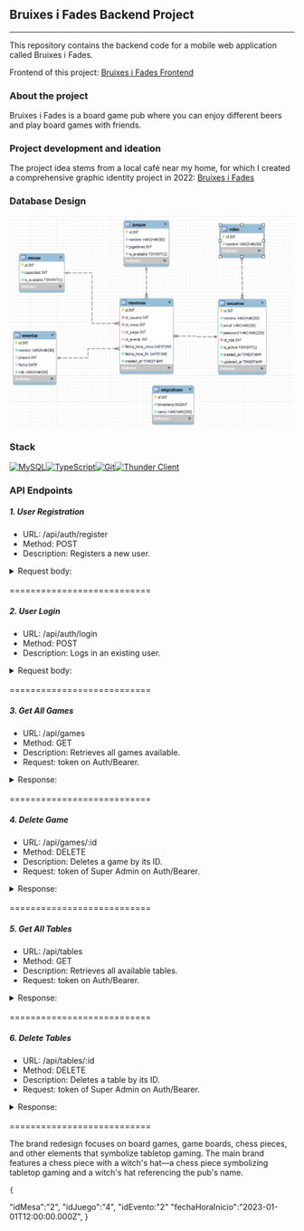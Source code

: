 
## Bruixes i Fades Backend Project 
__________________________

This repository contains the backend code for a mobile web application called Bruixes i Fades.

Frontend of this project: [Bruixes i Fades Frontend](https://github.com/marinaescriva/Bruixes_Frontend)


### About the project


Bruixes i Fades is a board game pub where you can enjoy different beers and play board games with friends.

### Project development and ideation

The project idea stems from a local café near my home, for which I created a comprehensive graphic identity project in 2022: [Bruixes i Fades](https://marinaescrivasalvador.myportfolio.com/bruixes-fades)


### Database Design

![Database](src/img/DBdesign.png)

### Stack

[![MySQL](https://img.shields.io/badge/MySQL-4479A1?style=for-the-badge&logo=mysql&logoColor=white)](https://www.mysql.com/)[![TypeScript](https://img.shields.io/badge/TypeScript-3178C6?style=for-the-badge&logo=typescript&logoColor=white)](https://www.typescriptlang.org/)[![Git](https://img.shields.io/badge/Git-F05032?style=for-the-badge&logo=git&logoColor=white)](https://git-scm.com/)[![Thunder Client](https://img.shields.io/badge/Thunder_Client-404EED?style=for-the-badge&logo=thunderbird&logoColor=white)](https://www.thunderclient.io/)


### API Endpoints

##### 1. User Registration
- URL: /api/auth/register
- Method: POST
- Description: Registers a new user.
<details>
  <summary>Request body:</summary>

  ```json
  {
    "username": "Ana",
    "email": "ana@gmail.com",
    "password": "224466"
  }
  ```
</details>
</br>
===========================
</br>

##### 2. User Login
- URL: /api/auth/login
- Method: POST
- Description: Logs in an existing user.

<details>
  <summary>Request body:</summary>

 ```json
{
  "email": "ana@gmail.com",
  "password": "224466"
}
```
</details>
</br>
===========================
</br>

##### 3. Get All Games
- URL: /api/games
- Method: GET
- Description: Retrieves all games available.
- Request: token on Auth/Bearer.
<details>
  <summary>Response:</summary>

  ```json
  {
    "success": true,
    "data": [
      {
        "id": 1,
        "nombre": "Catan",
        "jugadores": 4,
        "isAvailable": true
      },
      {
        "id": 2,
        "nombre": "Ticket to Ride",
        "jugadores": 5,
        "isAvailable": true
      },
      {
        "id": 3,
        "nombre": "Pandemic",
        "jugadores": 4,
        "isAvailable": false
      }
    ]
  }
   ```
   </details>

   </br>
===========================
</br>

  ##### 4. Delete Game
  
- URL: /api/games/:id
- Method: DELETE
- Description: Deletes a game by its ID.
- Request: token of Super Admin on Auth/Bearer.

<details>
  <summary>Response:</summary>

  ```json
{
 "success": true,
 "message": "Game deleted"
}

 ```
</details>

   </br>
===========================
</br>

##### 5. Get All Tables
- URL: /api/tables
- Method: GET
- Description: Retrieves all available tables.
- Request: token on Auth/Bearer.
<details>
  <summary>Response:</summary>

  ```json
  {
    "success": true,
    "data": [
      {
        "id": 1,
        "numero": 1,
        "capacidad": 4,
        "isAvailable": true
      },
      {
        "id": 2,
        "numero": 2,
        "capacidad": 6,
        "isAvailable": true
      },
      {
        "id": 3,
        "numero": 3,
        "capacidad": 8,
        "isAvailable": false
      }
    ]
  }
  ```
</details>

   </br>
===========================
</br>

##### 6. Delete Tables
- URL: /api/tables/:id
- Method: DELETE
- Description: Deletes a table by its ID.
- Request: token of Super Admin on Auth/Bearer.
<details>
  <summary>Response:</summary>

  ```json

{
"success": true,
"message": "Table deleted"
}

 ```

</details>

   </br>
===========================
</br>








The brand redesign focuses on board games, game boards, chess pieces, and other elements that symbolize tabletop gaming. The main brand features a chess piece with a witch's hat—a chess piece symbolizing tabletop gaming and a witch's hat referencing the pub's name.


    {
  "idMesa":"2",
  "idJuego":"4",
  "idEvento:"2"
  "fechaHoraInicio":"2023-01-01T12:00:00.000Z",
}
